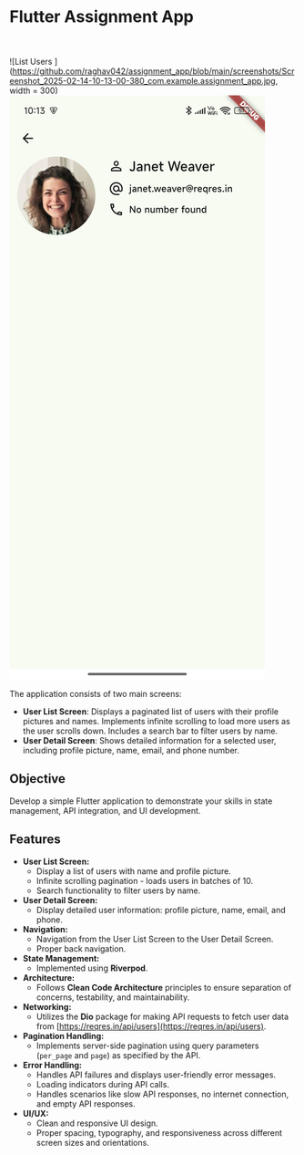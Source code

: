 # Flutter Assignment App
<br><br>
![List Users ](https://github.com/raghav042/assignment_app/blob/main/screenshots/Screenshot_2025-02-14-10-13-00-380_com.example.assignment_app.jpg, width = 300)
![User Details](https://github.com/raghav042/assignment_app/blob/main/screenshots/Screenshot_2025-02-14-10-13-10-576_com.example.assignment_app.jpg)

The application consists of two main screens:

* **User List Screen**: Displays a paginated list of users with their profile pictures and names. Implements infinite scrolling to load more users as the user scrolls down. Includes a search bar to filter users by name.
* **User Detail Screen**: Shows detailed information for a selected user, including profile picture, name, email, and phone number.

## Objective

Develop a simple Flutter application to demonstrate your skills in state management, API integration, and UI development.

## Features

* **User List Screen:**
    * Display a list of users with name and profile picture.
    * Infinite scrolling pagination - loads users in batches of 10.
    * Search functionality to filter users by name.
* **User Detail Screen:**
    * Display detailed user information: profile picture, name, email, and phone.
* **Navigation:**
    * Navigation from the User List Screen to the User Detail Screen.
    * Proper back navigation.
* **State Management:**
    * Implemented using **Riverpod**.
* **Architecture:**
    * Follows **Clean Code Architecture** principles to ensure separation of concerns, testability, and maintainability.
* **Networking:**
    * Utilizes the **Dio** package for making API requests to fetch user data from [https://reqres.in/api/users](https://reqres.in/api/users).
* **Pagination Handling:**
    * Implements server-side pagination using query parameters (`per_page` and `page`) as specified by the API.
* **Error Handling:**
    * Handles API failures and displays user-friendly error messages.
    * Loading indicators during API calls.
    * Handles scenarios like slow API responses, no internet connection, and empty API responses.
* **UI/UX:**
    * Clean and responsive UI design.
    * Proper spacing, typography, and responsiveness across different screen sizes and orientations.

